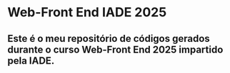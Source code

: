 # Web-Front End IADE 2025
## Este é o meu repositório de códigos gerados durante o curso Web-Front End 2025 impartido pela IADE. 
